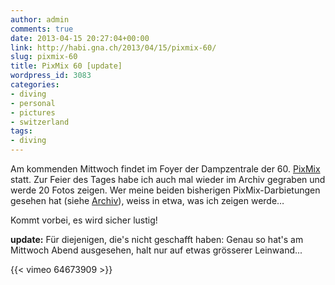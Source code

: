 ```yaml
---
author: admin
comments: true
date: 2013-04-15 20:27:04+00:00
link: http://habi.gna.ch/2013/04/15/pixmix-60/
slug: pixmix-60
title: PixMix 60 [update]
wordpress_id: 3083
categories:
- diving
- personal
- pictures
- switzerland
tags:
- diving
---
```


Am kommenden Mittwoch findet im Foyer der Dampzentrale der 60. [PixMix](http://pix-mix.ch) statt.
Zur Feier des Tages habe ich auch mal wieder im Archiv gegraben und werde 20 Fotos zeigen.
Wer meine beiden bisherigen PixMix-Darbietungen gesehen hat (siehe [Archiv](http://habi.gna.ch/?s=pixmix)), weiss in etwa, was ich zeigen werde…

Kommt vorbei, es wird sicher lustig!

**update:** Für diejenigen, die's nicht geschafft haben: Genau so hat's am Mittwoch Abend ausgesehen, halt nur auf etwas grösserer Leinwand...

{{< vimeo 64673909 >}}
